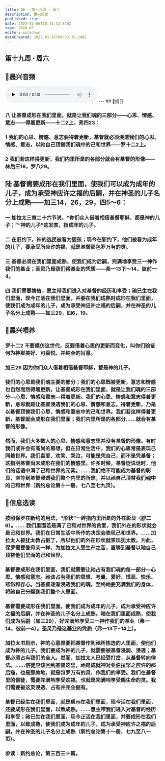 ```yaml
---
title: 06---第十九周 · 周六
description: 晨兴信息
published: true
date: 2025-02-06T10:11:13.440Z
tags: 2024-07
editor: markdown
dateCreated: 2025-01-25T09:33:39.248Z
---
```


## 第十九周 · 周六

## 🎵晨兴音频
<audio id="audio" controls="" preload="none">
      <source id="mp3" src="/2024-07/week19/week19day6.mp3">
</audio>
---
## 📖纲目

### 八	让基督成形在我们里面，就是让我们魂的三部分——心思、情感、意志——得着更新——十二2上，弗四23：

### 1	我们的心思、情感、意志要得着更新，基督就必须浸透我们的心思、情感、意志，以祂自己顶替我们魂中的己和世界——罗十二2上。

### 2	我们若这样得更新，我们内里所是的各部分就会有基督的形像——林后三18，罗八29。

## 陆	基督需要成形在我们里面，使我们可以成为成年的儿子，成为承受神应许之福的后嗣，并在神圣的儿子名分上成熟——加三14，26，29，四5～6：

### 一	加拉太三章二十六节说，“你们众人借着相信基督耶稣，都是神的儿子；”“神的儿子”这发表，指成年的儿子。

### 二	在旧约下，神的选民被看为婴孩；现今在新约下，他们被看为成年的儿子，要承受所应许的福，就是基督那包罗万有的灵。

### 三	基督必须在我们里面成熟，使我们成为后嗣，完满地享受三一神作我们的基业；圣灵乃是我们得基业的凭质——弗一13下～14，彼前一4。

### 四	我们需要祷告，愿主带我们进入对基督的经历和享受；祂已生在我们里面，现今正活在我们里面，并要在我们成熟时成形在我们里面，使我们成为成年的儿子，成为承受神应许之福的后嗣，并在神圣的儿子名分上成熟——加三29，四6，19。

## 📖晨兴喂养

### **罗十二2**    **不要模仿这世代，反要借着心思的更新而变化，叫你们验证何为神那美好、可喜悦、并纯全的旨意。**

### **加三26**    **因为你们众人借着相信基督耶稣，都是神的儿子。**

### 我们的心思是我们魂主要的部分；我们的心思既被更新，意志和情感也自然而然得着更新。让基督成形在我们里面，就是让我们魂的三部分—心思、情感和意志—得着更新。我们的心思、情感和意志得着更新，意思就是让基督浸透我们的心思、情感和意志。得着更新，乃是以基督顶替我们心思、情感和意志中的己和世界。我们若这样得着更新，基督就会成形在我们里面；我们内里所是的各部分……就会有基督的形像。

### 然而，我们大多数人的心思、情感和意志里并没有基督的形像。有时我们或许会有高尚的思想，但在日常生活中，我们的心思常是表现己同着世界。我们喜爱、欢笑、哭泣，可能是凭自己，而不是凭基督；这指明基督尚未成形在我们的情感里。许多时候，基督徒说话时，他们的话语中满了己和世界的元素。……我们绝不可能成为基督的彰显，直等到基督浸透我们整个内里的所是，并以祂自己顶替我们魂中的己和世界（新约总论第十一册，七八至七九页）。

## 📖信息选读

### 按照保罗在新约的用法，“形状”一辞指内里所是的外在彰显（腓二6）。……我们里面若是满了己和对世界的贪爱，我们外在的形状就会是己和世界。我们在日常生活中所作的决定会表现己和世界。……加拉太人被犹太教占据了，所以他们的外在形状就表现犹太教。为此，保罗需要像母亲一样，为加拉太人受生产之苦，直等到基督以祂自己顶替他们里面的己和世界。

### 基督要成形在我们里面，我们就需要让祂占有我们魂的每一部分—心思、情感和意志。祂该占有我们的思想、考量、爱好、恨恶、快乐、悲伤和存心。当基督逐渐浸透我们的魂，至终祂要充满我们的身体，将祂自己分赐到我们整个人里面。

### 基督需要成形在我们里面，使我们成为成年的儿子，成为承受神应许之福的后嗣，并在神圣的儿子名分上成熟。祂在我们里面成熟，使我们成为后嗣（加三29），好完满地享受三一神作我们的基业（弗一14，彼前一4）。圣灵乃是这基业的凭质（弗一13下~14上）。

### 加拉太书启示，神的心意是要把基督作到祂所拣选的人里面，使他们成为神的儿子。我们要成为神的儿子，就需要被基督浸润、浸透；基督必须占有我们的全人。然而，加拉太人已经受打岔，从基督转向律法。……信徒应该回到基督这里，祂是成就神对亚伯拉罕之应许的那后裔，也是那美地，就是包罗万有的灵，作我们的享受。我们在基督里的信徒，需要完满地享受这福，也就是完满地享受赐生命的灵。我们需要被这灵浸透、占有并完全据有。

### 基督已经生在我们里面，就是启示在我们里面，现今活在我们里面，还要成形在我们里面，以致成熟。……愿主带我们进入对基督的经历和享受；祂已生在我们里面，现今正活在我们里面，并要成形在我们里面，以致成熟，使我们成为成年的儿子，成为承受神应许之福的后嗣，并在神圣的儿子名分上成熟（新约总论第十一册，七九至八一页）。

### 参读：新约总论，第三百三十篇。
<!-- Google tag (gtag.js) -->
<script async src="https://www.googletagmanager.com/gtag/js?id=G-1P8709Z16T"></script>
<script>
  window.dataLayer = window.dataLayer || [];
  function gtag(){dataLayer.push(arguments);}
  gtag('js', new Date());

  gtag('config', 'G-1P8709Z16T');
</script>